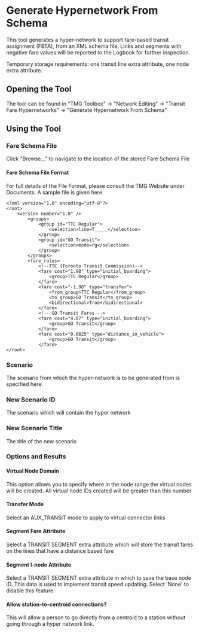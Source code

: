 ﻿# Generate Hypernetwork From Schema

This tool generates a hyper-network to support fare-based transit assignment (FBTA), from an XML schema file. Links and segments with negative fare values will be reported to the Logbook for further inspection.

Temporary storage requirements: one transit line extra attribute, one node extra attribute.

## Opening the Tool

The tool can be found in "TMG Toolbox" -> "Network Editing" -> "Transit Fare Hypernetworks" -> "Generate Hypernetwork From Schema"

## Using the Tool

### Fare Schema File

Click "Browse..." to navigate to the location of the stored Fare Schema File

#### Fare Schema File Format

For full details of the File Format, please consult the TMG Website under Documents.
A sample file is given here.

    <?xml version="1.0" encoding="utf-8"?>
    <root>
        <version number="1.0" />
            <groups>
    	        <group id="TTC Regular">
    		        <selection>line=T_____</selection>
    	        </group>
    		    <group id="GO Transit">
    		        <selection>mode=rg</selection>
    		    </group>
    		</groups>
    	    <fare_rules>
    		    <!--TTC (Toronto Transit Commission)-->
    		    <fare cost="1.98" type="initial_boarding">
    			    <group>TTC Regular</group>
    		    </fare>
    		    <fare cost="-1.98" type="transfer">
    			    <from_group>TTC Regular</from_group>
    			    <to_group>GO Transit</to_group>
    			    <bidirectional>True</bidirectional>
    		    </fare>
    		    <!-- GO Transit Fares -->
    		    <fare cost="4.07" type="initial_boarding">
    			    <group>GO Transit</group>
    		    </fare>
    		    <fare cost="0.0825" type="distance_in_vehicle">
    			    <group>GO Transit</group>
    		    </fare>
    </root>

### Scenario

The scenario from which the hyper-network is to be generated from is specified here.

### New Scenario ID

The scenario which will contain the hyper network

### New Scenario Title

The title of the new scenario

### Options and Results

#### Virtual Node Domain

This option allows you to specify where in the node range the virtual nodes will be created. All virtual node IDs created will be greater than this number

#### Transfer Mode

Select an AUX_TRANSIT mode to apply to virtual connector links

#### Segment Fare Attribute

Select a TRANSIT SEGMENT extra attribute which will store the transit fares on the lines that have a distance based fare

#### Segment I-node Attribute

Select a TRANSIT SEGMENT extra attribute in which to save the base node ID. This data is used to implement transit speed updating. Select 'None' to disable this feature.

#### Allow station-to-centroid connections?

This will allow a person to go directly from a centroid to a station without going through a hyper network link.
